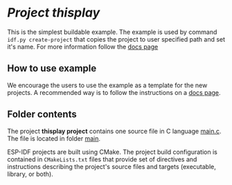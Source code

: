 # _Project thisplay_

This is the simplest buildable example. The example is used by command `idf.py create-project`
that copies the project to user specified path and set it's name. For more information follow the [docs page](https://docs.espressif.com/projects/esp-idf/en/latest/api-guides/build-system.html#start-a-new-project)



## How to use example
We encourage the users to use the example as a template for the new projects.
A recommended way is to follow the instructions on a [docs page](https://docs.espressif.com/projects/esp-idf/en/latest/api-guides/build-system.html#start-a-new-project).

## Folder contents

The project **thisplay project** contains one source file in C language [main.c](main/main.c). The file is located in folder [main](main).

ESP-IDF projects are built using CMake. The project build configuration is contained in `CMakeLists.txt`
files that provide set of directives and instructions describing the project's source files and targets
(executable, library, or both). 

